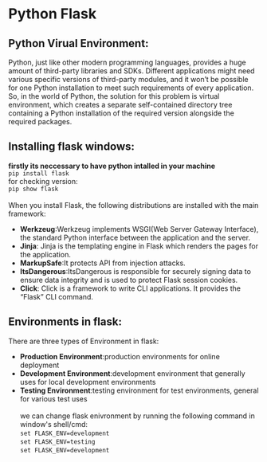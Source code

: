# Python Flask <br>
## Python Virual Environment:
Python, just like other modern programming languages, provides a huge
amount of third-party libraries and SDKs. Different applications might need
various specific versions of third-party modules, and it won’t be possible for
one Python installation to meet such requirements of every application. So,
in the world of Python, the solution for this problem is virtual environment,
which creates a separate self-contained directory tree containing a Python
installation of the required version alongside the required packages.<br>
## Installing flask windows:<br>
<b>firstly its neccessary to have python intalled in your machine<br></b> 
```pip install flask```<br>
for checking version:<br>
```pip show flask```<br><br>
When you install Flask, the following distributions are installed with
the main framework:<br>
* <b>Werkzeug</b>:Werkzeug implements WSGI(Web Server Gateway Interface), the standard Python
interface between the application and the server.<br>
* <b>Jinja</b>: Jinja is the templating engine in Flask which renders the pages for the application.<br>
* <b>MarkupSafe</b>:It protects API from injection attacks.<br>
* <b>ItsDangerous</b>:ItsDangerous is responsible for securely signing data to ensure data integrity and is used to protect Flask session cookies.<br>
* <b>Click</b>: Click is a framework to write CLI applications. It provides the “Flask” CLI command.<br>
## Environments in flask:
There are three types of Environment in flask:
 * <b>Production Environment</b>:production environments for online deployment
 * <b>Development Environment</b>:development environment that generally uses for local development environments
 * <b>Testing Environment</b>:testing environment for test environments, general for various test uses<br><br>
we can change flask enivronment by running the following command in window's shell/cmd:<br>
```set FLASK_ENV=development```<br>
```set FLASK_ENV=testing```<br>
```set FLASK_ENV=development```<br>
